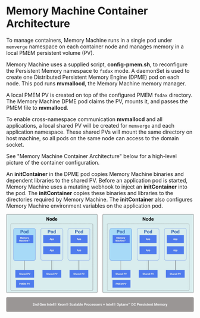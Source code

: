 # Memory Machine Container Architecture
To manage containers, Memory Machine runs in a single pod under `memverge` namespace on each container node and manages memory in a local PMEM persistent volume (PV).

Memory Machine uses a supplied script, **config-pmem.sh**, to reconfigure the Persistent Memory namespace to `fsdax` mode. A daemonSet is used to create one Distributed Persistent Memory Engine (DPME) pod on each node. This pod runs **mvmallocd**, the Memory Machine memory manager.

A local PMEM PV is created on top of the configured PMEM `fsdax` directory. The Memory Machine DPME pod claims the PV, mounts it, and passes the PMEM file to **mvmallocd**.

To enable cross-namespace communication **mvmallocd** and all applications, a local shared PV will be created for `memverge` and each application namespace. These shared PVs will mount the same directory on host machine, so all pods on the same node can access to the domain socket.

See "Memory Machine Container Architecture" below for a high-level picture of the container configuration.

An **initContainer** in the DPME pod copies Memory Machine binaries and dependent libraries to the shared PV. Before an application pod is started, Memory Machine uses a mutating webhook to inject an **initContainer** into the pod. The **initContainer** copies these binaries and libraries to the directories required by Memory Machine. The **initContainer** also configures Memory Machine environment variables on the application pod.

![Memory Machine Container Architecture](markdown/architecture.png)